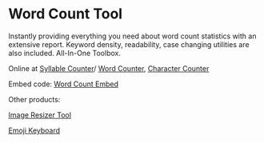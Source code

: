 Word Count Tool
===============

Instantly providing everything you need about word count statistics with an extensive report. Keyword density, readability, case changing utilities are also included. All-In-One Toolbox.

Online at [Syllable Counter](http://wordcounttools.com)/ [Word Counter](http://wordcounttools.com), [Character Counter](http://charactercounttool.com)

Embed code: [Word Count Embed](http://jsfiddle.net/harryngh/t20k5jL8/)

Other products: 

[Image Resizer Tool](http://imageresizertool.com)

[Emoji Keyboard](http://emojikeyboard.org)
